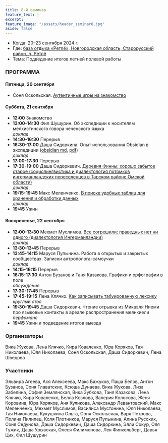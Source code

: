 ```yaml
---
title: 8-й семинар
feature_text: |
excerpt: 
feature_image: "/assets/header_seminar8.jpg"
aside: false
---
```


- Когда: 20–23 сентября 2024 г.
- Где: [база отдыха «Ретлё», Новгородская область, Старорусский район, д. Ретлё](https://maps.app.goo.gl/wxm694xdcRfsQfnTA)
- Тема: Подведение итогов летней полевой работы
  
### ПРОГРАММА

#### Пятница, 20 сентября

- Соня Оскольская. [Аутентичные игры на знакомство](https://knife.media/relating-games/)
  
#### Суббота, 21 сентября

- **12:00** Знакомство
- **13:00-14:30** Фил Шушурин. Об экспедиции к носителям мелхистинского говора чеченского языка  
*доклад*
- **14:30-16:30** Перерыв
- **16:30-17:00** Даша Сидоркина. Опыт использования Obsidian в экспедиции ([obsidian md](/assets/files/8_sidorkina.md_obsidian), [pdf](/assets/files/8_sidorkina.pdf))   
*доклад*
- **17:00-17:30** Перерыв
- **17:30-19:00** Даша Сидоркевич. [Деревня Финны: хорошо забытое старое (социолингвистика и диалектология потомков ингерманландских переселенцев в Тарском районе Омской области)](/assets/files/8_sidorkevich.pdf)  
*доклад*
- **19:15-19:45** Макс Меленченко. [В поиске удобных таблиц для хранения и обработки данных](/assets/files/8_melenchenko.pdf)  
*доклад*
- **19:45** Ужин

#### Воскресенье, 22 сентября

- **12:00-13:30** Мехмет Муслимов. [Все согрешили; праведных нет ни одного (диалектология Ингерманландии)](/assets/files/8_muslimov.pdf)  
*доклад*
- **13:30-13:45** Перерыв
- **13:45-14:15** Маруся Пупынина. Работа в открытых и закрытых сообществах. Записки антрополога-самоучки   
*доклад*
- **14:15-16:15** Перерыв
- **16:15-17:30** Антон Бузанов и Таня Казакова. Графики и орфографии в поле  
*обсуждение*
- **17:30-17:45** Перерыв
- **17:45-19:15** Лена Клячко. [Как записывать табуированную лексику](/assets/files/8_klyachko.pdf)  
*круглый стол*
- **19:30-19:45** Даша Сидоркевич. Чтение отрывка из Микаэля Ниеми про языковые контакты в ареале распространения меянкиели  
*перфоманс*
- **19:45** Ужин и подведение итогов выезда

### Организаторы

Вика Жукова, Лена Клячко, Кира Коваленко, Юра Коряков, Тая Николаева, Юля Николаева, Соня Оскольская, Даша Сидоркевич, Лена Шведова

### Участники

Эльвира Агеева, Ася Алексеева, Макс Бажуков, Паша Белов, Антон Бузанов, Соня Главатских, Ксюша Дунаева, Вика Жукова, Лиза Забелина, София Землянская, Вика Зубкова, Таня Казакова, Лена Клячко, Кира Коваленко, Белла Козлова, Валерия Колосова, Женя Коровина, Юра Коряков, Аня Куликова, Александр Левантовский, Макс Меленченко, Мехмет Муслимов, Василиса Мустонина, Юля Николаева, Тая Николаева, Кукушкина Ольга, Соня Оскольская, Варя Петрова, Полина Пилипец, Коля Плотников, Маруся Пупынина, Алина Русских, Соня Седунова, Даша Сидоркевич, Даша Сидоркина, Элли Сокур, Оля Тужик, Даша Урывская, Олеся Филимонова, Лея Финкельберг, Дарья Цих, Фил Шушурин
